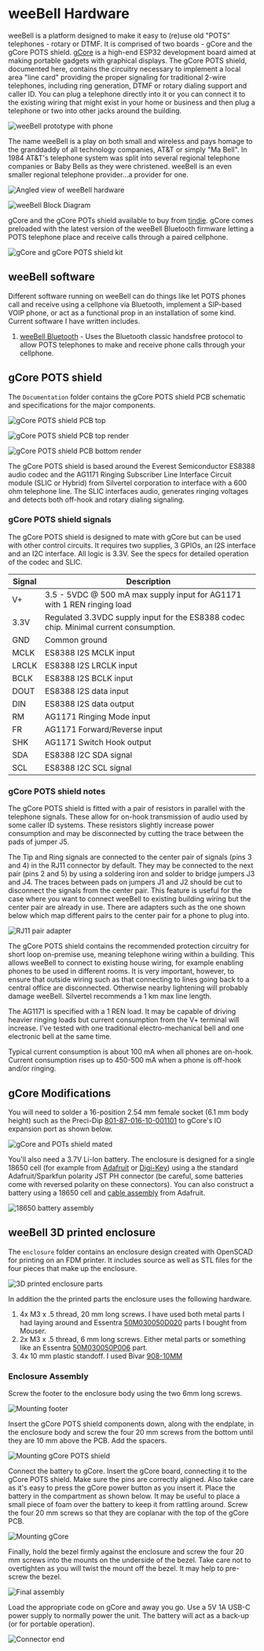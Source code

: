 # weeBell Hardware
weeBell is a platform designed to make it easy to (re)use old "POTS" telephones - rotary or DTMF. It is comprised of two boards - gCore and the gCore POTS shield. [gCore](https://github.com/danjulio/gCore) is a high-end ESP32 development board aimed at making portable gadgets with graphical displays. The gCore POTS shield, documented here, contains the circuitry necessary to implement a local area "line card" providing the proper signaling for traditional 2-wire telephones, including ring generation, DTMF or rotary dialing support and caller ID. You can plug a telephone directly into it or you can connect it to the existing wiring that might exist in your home or business and then plug a telephone or two into other jacks around the building.

![weeBell prototype with phone](pictures/proto_dialing.png)

The name weeBell is a play on both small and wireless and pays homage to the granddaddy of all technology companies, AT&T or simply "Ma Bell".  In 1984 AT&T's telephone system was split into several regional telephone companies or Baby Bells as they were christened.  weeBell is an even smaller regional telephone provider...a provider for one.

![Angled view of weeBell hardware](pictures/pots_shield_mated_r3.png)

![weeBell Block Diagram](pictures/weeBell_block_diagram.png)

gCore and the gCore POTs shield available to buy from [tindie](https://www.tindie.com/products/30895/). gCore comes preloaded with the latest version of the weeBell Bluetooth firmware letting a POTS telephone place and receive calls through a paired cellphone.

![gCore and gCore POTS shield kit](pictures/weeBell_kit.png)

## weeBell software
Different software running on weeBell can do things like let POTS phones call and receive using a cellphone via Bluetooth, implement a SIP-based VOIP phone, or act as a functional prop in an installation of some kind.  Current software I have written includes.

1. [weeBell Bluetooth](https://github.com/danjulio/weeBell_bluetooth) - Uses the Bluetooth classic handsfree protocol to allow POTS telephones to make and receive phone calls through your cellphone.

## gCore POTS shield

The ```Documentation``` folder contains the gCore POTS shield PCB schematic and specifications for the major components.

![gCore POTS shield PCB top](pictures/pots_shield_top_r3.png)

![gCore POTS shield PCB top render](pictures/pots_shield_render_front_r3.png)

![gCore POTS shield PCB bottom render](pictures/pots_shield_render_rear_r3.png)

The gCore POTS shield is based around the Everest Semiconductor ES8388 audio codec and the AG1171 Ringing Subscriber Line Interface Circuit module (SLIC or Hybrid) from Silvertel corporation to interface with a 600 ohm telephone line.  The SLIC interfaces audio, generates ringing voltages and detects both off-hook and rotary dialing signaling.

### gCore POTS shield signals

The gCore POTS shield is designed to mate with gCore but can be used with other control circuits.  It requires two supplies, 3 GPIOs, an I2S interface and an I2C interface.  All logic is 3.3V.  See the specs for detailed operation of the codec and SLIC.

| Signal | Description |
| --- | --- |
| V+ | 3.5 - 5VDC @ 500 mA max supply input for AG1171 with 1 REN ringing load |
| 3.3V | Regulated 3.3VDC supply input for the ES8388 codec chip.  Minimal current consumption. |
| GND | Common ground |
| MCLK | ES8388 I2S MCLK input |
| LRCLK | ES8388 I2S LRCLK input |
| BCLK | ES8388 I2S BCLK input |
| DOUT | ES8388 I2S data input |
| DIN | ES8388 I2S data output |
| RM | AG1171 Ringing Mode input |
| FR | AG1171 Forward/Reverse input |
| SHK | AG1171 Switch Hook output |
| SDA | ES8388 I2C SDA signal |
| SCL | ES8388 I2C SCL signal |


### gCore POTS shield notes
The gCore POTS shield is fitted with a pair of resistors in parallel with the telephone signals.  These allow for on-hook transmission of audio used by some caller ID systems.  These resistors slightly increase power consumption and may be disconnected by cutting the trace between the pads of jumper J5.

The Tip and Ring signals are connected to the center pair of signals (pins 3 and 4) in the RJ11 connector by default.  They may be connected to the next pair (pins 2 and 5) by using a soldering iron and solder to bridge jumpers J3 and J4.  The traces between pads on jumpers J1 and J2 should be cut to disconnect the signals from the center pair.  This feature is useful for the case where you want to connect weeBell to existing building wiring but the center pair are already in use.  There are adapters such as the one shown below which map different pairs to the center pair for a phone to plug into.

![RJ11 pair adapter](pictures/telephone_splitter.png)

The gCore POTS shield contains the recommended protection circuitry for short loop on-premise use, meaning telephone wiring within a building.  This allows weeBell to connect to existing house wiring, for example enabling phones to be used in different rooms.  It is very important, however, to ensure that outside wiring such as that connecting to lines going back to a central office are disconnected.  Otherwise nearby lightening will probably damage weeBell.  Silvertel recommends a 1 km max line length.

The AG1171 is specified with a 1 REN load.  It may be capable of driving heavier ringing loads but current consumption from the V+ terminal will increase.  I've tested with one traditional electro-mechanical bell and one electronic bell at the same time.

Typical current consumption is about 100 mA when all phones are on-hook.  Current consumption rises up to 450-500 mA when a phone is off-hook and/or ringing.

## gCore Modifications
You will need to solder a 16-position 2.54 mm female socket (6.1 mm body height) such as the Preci-Dip [801-87-016-10-001101](https://www.mouser.com/ProductDetail/437-8018701610001101) to gCore's IO expansion port as shown below.

![gCore and POTs shield mated](pictures/pots_shield_mated_side.png)

You'll also need a 3.7V Li-Ion battery.  The enclosure is designed for a single 18650 cell (for example from [Adafruit](https://www.adafruit.com/product/1781) or [Digi-Key](https://www.digikey.com/en/products/detail/adafruit-industries-llc/1781/5054543)) using a the standard Adafruit/Sparkfun polarity JST PH connector (be careful, some batteries come with reversed polarity on these connectors).  You can also construct a battery using a 18650 cell and [cable assembly](https://www.adafruit.com/product/261) from Adafruit.

![18650 battery assembly](pictures/18650_battery.png)

## weeBell 3D printed enclosure
The ```enclosure``` folder contains an enclosure design created with OpenSCAD for printing on an FDM printer.  It includes source as well as STL files for the four pieces that make up the enclosure.

![3D printed enclosure parts](pictures/3d_case_parts.png)

In addition the the printed parts the enclosure uses the following hardware.

1. 4x M3 x .5 thread, 20 mm long screws.  I have used both metal parts I had laying around and Essentra [50M030050D020](https://www.mouser.com/ProductDetail/144-50M030050D020) parts I bought from Mouser.
2. 2x M3 x .5 thread, 6 mm long screws.  Either metal parts or something like an Essentra [50M030050P006](https://www.mouser.com/ProductDetail/144-50M030050P006) part.
3. 4x 10 mm plastic standoff.  I used Bivar [908-10MM](https://www.mouser.com/ProductDetail/749-908-10MM)

### Enclosure Assembly

Screw the footer to the enclosure body using the two 6mm long screws.

![Mounting footer](pictures/3d_case_foot.png)

Insert the gCore POTS shield components down, along with the endplate, in the enclosure body and screw the four 20 mm screws from the bottom until they are 10 mm above the PCB.  Add the spacers.

![Mounting gCore POTS shield](pictures/3d_case_pots_shield.png)

Connect the battery to gCore.  Insert the gCore board, connecting it to the gCore POTS shield.  Make sure the pins are correctly aligned.  Also take care as it's easy to press the gCore power button as you insert it.  Place the battery in the compartment as shown below.  It may be useful to place a small piece of foam over the battery to keep it from rattling around.  Screw the four 20 mm screws so that they are coplanar with the top of the gCore PCB.

![Mounting gCore](pictures/3d_case_gcore.png)

Finally, hold the bezel firmly against the enclosure and screw the four 20 mm screws into the mounts on the underside of the bezel.  Take care not to overtighten as you will twist the mount off the bezel.  It may help to pre-screw the bezel.

![Final assembly](pictures/3d_case_assembled.png)

Load the appropriate code on gCore and away you go.  Use a 5V 1A USB-C power supply to normally power the unit.  The battery will act as a back-up (or for portable operation).

![Connector end](pictures/3d_case_end.png)
